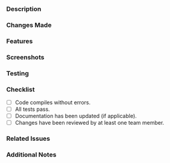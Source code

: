 ### Description

<!-- Briefly describe the purpose of this pull request -->

### Changes Made

<!-- List the specific changes made in this PR -->

### Features

<!-- Describe the new features or functionalities introduced -->

### Screenshots

<!-- Add optional screenshots or GIFs to demonstrate the changes -->

### Testing

<!-- Outline the steps taken to test this PR -->

### Checklist

<!-- Check off completed items -->

- [ ] Code compiles without errors.
- [ ] All tests pass.
- [ ] Documentation has been updated (if applicable).
- [ ] Changes have been reviewed by at least one team member.

### Related Issues

<!-- Reference any related issues using GitHub's syntax -->

### Additional Notes

<!-- Add any relevant notes that don't fit into the sections above -->

